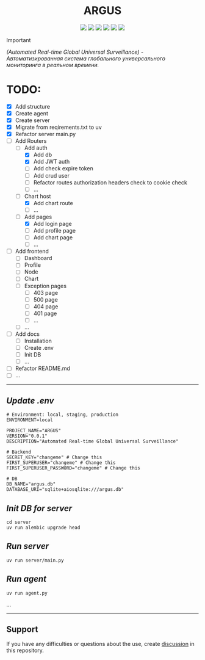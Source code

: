 <h1 align="center">ARGUS</h1>

<!--A block of information about the repository in badges-->

<p align="center">

<img src="https://img.shields.io/badge/AKP_INA_TEAM-ARGUS-8A2BE2" >
<img src="https://img.shields.io/github/last-commit/On1onss/ARGUS" >
<img src="https://img.shields.io/github/languages/top/On1onss/ARGUS" >
<img src="https://img.shields.io/github/issues/On1onss/ARGUS" >
<img src="https://img.shields.io/github/license/On1onss/ARGUS" >
<img src="https://img.shields.io/github/stars/On1onss/ARGUS" >

</p>

<!--![Static Badge](https://img.shields.io/badge/AKP_INA_TEAM-ARGUS-8A2BE2)-->
<!--![GitHub last commit](https://img.shields.io/github/last-commit/On1onss/ARGUS)-->
<!--![GitHub top language](https://img.shields.io/github/languages/top/On1onss/ARGUS)-->
<!--![GitHub issues](https://img.shields.io/github/issues/On1onss/ARGUS)-->
<!--![GitHub licence](https://img.shields.io/github/license/On1onss/ARGUS)-->
<!--![GitHub Repo stars](https://img.shields.io/github/stars/On1onss/ARGUS)-->

> [!IMPORTANT]
> _(Automated Real-time Global Universal Surveillance) - Автоматизированная система глобального универсального мониторинга в реальном времени._


# TODO:
- [x] Add structure
- [x] Create agent
- [x] Create server
- [x] Migrate from reqirements.txt to uv
- [x] Refactor server main.py
- [ ] Add Routers
  - [ ] Add auth
    - [x] Add db
    - [x] Add JWT auth
    - [ ] Add check expire token
    - [ ] Add crud user
    - [ ] Refactor routes authorization headers check to cookie check
    - [ ] ...
  - [ ] Chart host
    - [x] Add chart route
    - [ ] ...
  - [ ] Add pages
    - [x] Add login page
    - [ ] Add profile page
    - [ ] Add chart page
    - [ ] ...
- [ ] Add frontend
  - [ ] Dashboard
  - [ ] Profile
  - [ ] Node
  - [ ] Chart
  - [ ] Exception pages
    - [ ] 403 page
    - [ ] 500 page
    - [ ] 404 page
    - [ ] 401 page
    - [ ] ...
  - [ ] ...
- [ ] Add docs
  - [ ] Installation
  - [ ] Create .env
  - [ ] Init DB
  - [ ] ...
- [ ] Refactor README.md
- [ ] ...

___

<!--Docs-->
## _Update .env_
```text
# Environment: local, staging, production
ENVIRONMENT=local

PROJECT_NAME="ARGUS"
VERSION="0.0.1"
DESCRIPTION="Automated Real-time Global Universal Surveillance"

# Backend
SECRET_KEY="changeme" # Change this
FIRST_SUPERUSER="changeme" # Change this
FIRST_SUPERUSER_PASSWORD="changeme" # Change this

# DB
DB_NAME="argus.db"
DATABASE_URI="sqlite+aiosqlite:///argus.db"
```

## _Init DB for server_

```shell
cd server
uv run alembic upgrade head
```

## _Run server_

```shell
uv run server/main.py
```

## _Run agent_

```shell
uv run agent.py
```
...
___





<!--Support-->
## Support
If you have any difficulties or questions about the use, create 
[discussion](https://github.com/On1onss/ARGUS/issues/new/choose) in this repository.
